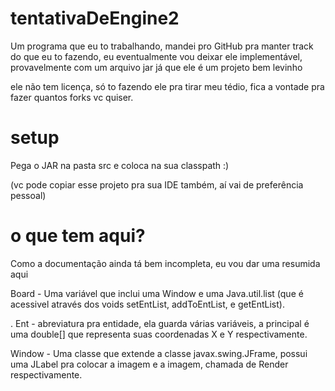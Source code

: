 # tentativaDeEngine2
Um programa que eu to trabalhando, mandei pro GitHub pra manter track do que eu to fazendo, eu eventualmente vou deixar ele implementável, provavelmente com um arquivo jar já que ele é um projeto bem levinho

ele não tem licença, só to fazendo ele pra tirar meu tédio, fica a vontade pra fazer quantos forks vc quiser.

# setup
Pega o JAR na pasta src e coloca na sua classpath :)

(vc pode copiar esse projeto pra sua IDE também, aí vai de preferência pessoal)

# o que tem aqui?
Como a documentação ainda tá bem incompleta, eu vou dar uma resumida aqui

Board - Uma variável que inclui uma Window e uma Java.util.list<Ent> (que é acessivel através dos voids setEntList, addToEntList, e getEntList).
  
  .
Ent - abreviatura pra entidade, ela guarda várias variáveis, a principal é uma double[] que representa suas coordenadas X e Y respectivamente.


Window - Uma classe que extende a classe javax.swing.JFrame, possui uma JLabel pra colocar a imagem e a imagem, chamada de Render respectivamente.
